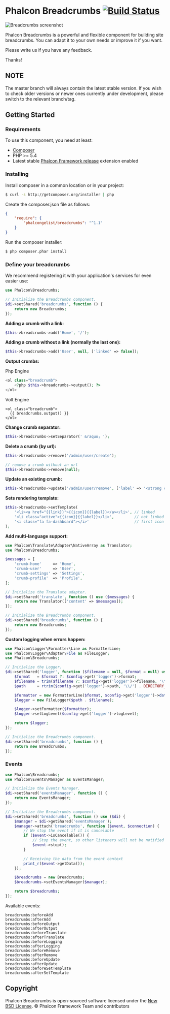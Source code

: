 # Phalcon Breadcrumbs [![Build Status](https://travis-ci.org/phalcongelist/breadcrumbs.svg?branch=master)](https://travis-ci.org/phalcongelist/breadcrumbs)

![Breadcrumbs screenshot](https://github.com/phalcongelist/breadcrumbs/blob/master/docs/breadcrumbs.png)

Phalcon Breadcrumbs is a powerful and flexible component for building site breadcrumbs.
You can adapt it to your own needs or improve it if you want.

Please write us if you have any feedback.

Thanks!

## NOTE

The master branch will always contain the latest stable version. If you wish
to check older versions or newer ones currently under development, please
switch to the relevant branch/tag.

## Getting Started

### Requirements

To use this component, you need at least:

* [Composer][:composer:]
* PHP >= 5.4
* Latest stable [Phalcon Framework release][:phalcon:] extension enabled

### Installing

Install composer in a common location or in your project:

```sh
$ curl -s http://getcomposer.org/installer | php
```

Create the composer.json file as follows:

```json
{
    "require": {
        "phalcongelist/breadcrumbs": "^1.1"
    }
}
```

Run the composer installer:

```sh
$ php composer.phar install
```

### Define your breadcrumbs

We recommend registering it with your application's services for even easier use:

```php
use Phalcon\Breadcrumbs;

// Initialize the Breadcrumbs component.
$di->setShared('breadcrumbs', function () {
    return new Breadcrumbs;
});
```

**Adding a crumb with a link:**

```php
$this->breadcrumbs->add('Home', '/');
```

**Adding a crumb without a link (normally the last one):**

```php
$this->breadcrumbs->add('User', null, ['linked' => false]);
```

**Output crumbs:**

Php Engine
```php
<ol class="breadcrumb">
    <?php $this->breadcrumbs->output(); ?>
</ol>
```

Volt Engine
```volt
<ol class="breadcrumb">
  {{ breadcrumbs.output() }}
</ol>
```

**Change crumb separator:**

```php
$this->breadcrumbs->setSeparator(' &raquo; ');
```

**Delete a crumb (by url):**

```php
$this->breadcrumbs->remove('/admin/user/create');

// remove a crumb without an url
$this->breadcrumbs->remove(null);
```

**Update an existing crumb:**

```php
$this->breadcrumbs->update('/admin/user/remove', ['label' => '<strong class="red">Remove</strong>']);
```

**Sets rendering template:**

```php
$this->breadcrumbs->setTemplate(
    '<li><a href="{{link}}">{{icon}}{{label}}</a></li>', // linked
    '<li class="active">{{icon}}{{label}}</li>',         // not linked
    '<i class="fa fa-dashboard"></i>'                    // first icon
);
```

**Add multi-language support:**

```php
use Phalcon\Translate\Adapter\NativeArray as Translator;
use Phalcon\Breadcrumbs;

$messages = [
    'crumb-home'     => 'Home',
    'crumb-user'     => 'User',
    'crumb-settings' => 'Settings',
    'crumb-profile'  => 'Profile',
];

// Initialize the Translate adapter.
$di->setShared('translate', function () use ($messages) {
    return new Translator(['content' => $messages]);
});

// Initialize the Breadcrumbs component.
$di->setShared('breadcrumbs', function () {
    return new Breadcrumbs;
});
```

**Custom logging when errors happen:**

```php
use Phalcon\Logger\Formatter\Line as FormatterLine;
use Phalcon\Logger\Adapter\File as FileLogger;
use Phalcon\Breadcrumbs;

// Initialize the Logger.
$di->setShared('logger', function ($filename = null, $format = null) use ($config) {
    $format   = $format ?: $config->get('logger')->format;
    $filename = trim($filename ?: $config->get('logger')->filename, '\\/');
    $path     = rtrim($config->get('logger')->path, '\\/') . DIRECTORY_SEPARATOR;

    $formatter = new FormatterLine($format, $config->get('logger')->date);
    $logger = new FileLogger($path . $filename);

    $logger->setFormatter($formatter);
    $logger->setLogLevel($config->get('logger')->logLevel);

    return $logger;
});

// Initialize the Breadcrumbs component.
$di->setShared('breadcrumbs', function () {
    return new Breadcrumbs;
});
```

### Events

```php
use Phalcon\Breadcrumbs;
use Phalcon\Events\Manager as EventsManager;

// Initialize the Events Manager.
$di->setShared('eventsManager', function () {
    return new EventsManager;
});

// Initialize the Breadcrumbs component.
$di->setShared('breadcrumbs', function () use ($di) {
    $manager = $di->getShared('eventsManager');
    $manager->attach('breadcrumbs', function ($event, $connection) {
        // We stop the event if it is cancelable
        if ($event->isCancelable()) {
            // Stop the event, so other listeners will not be notified about this
            $event->stop();
        }

        // Receiving the data from the event context
        print_r($event->getData());
    });

    $breadcrumbs = new Breadcrumbs;
    $breadcrumbs->setEventsManager($manager);

    return $breadcrumbs;
});
```

Available events:

```
breadcrumbs:beforeAdd
breadcrumbs:afterAdd
breadcrumbs:beforeOutput
breadcrumbs:afterOutput
breadcrumbs:beforeTranslate
breadcrumbs:afterTranslate
breadcrumbs:beforeLogging
breadcrumbs:afterLogging
breadcrumbs:beforeRemove
breadcrumbs:afterRemove
breadcrumbs:beforeUpdate
breadcrumbs:afterUpdate
breadcrumbs:beforeSetTemplate
breadcrumbs:afterSetTemplate
```

## Copyright

Phalcon Breadcrumbs is open-sourced software licensed under the [New BSD License][:license:].
© Phalcon Framework Team and contributors

[:composer:]: https://getcomposer.org/
[:phalcon:]: https://github.com/phalcon/cphalcon/releases
[:license:]: https://github.com/phalcongelist/breadcrumbs/blob/master/docs/LICENSE.md
